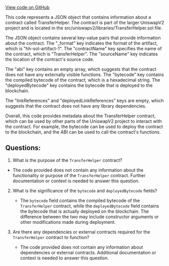 [View code on GitHub](zoo-labs/zoo/blob/master/contracts/artifacts/src/uniswapv2/libraries/TransferHelper.sol/TransferHelper.json)

This code represents a JSON object that contains information about a contract called TransferHelper. The contract is part of the larger UniswapV2 project and is located in the src/uniswapv2/libraries/TransferHelper.sol file. 

The JSON object contains several key-value pairs that provide information about the contract. The "_format" key indicates the format of the artifact, which is "hh-sol-artifact-1". The "contractName" key specifies the name of the contract, which is "TransferHelper". The "sourceName" key indicates the location of the contract's source code. 

The "abi" key contains an empty array, which suggests that the contract does not have any externally visible functions. The "bytecode" key contains the compiled bytecode of the contract, which is a hexadecimal string. The "deployedBytecode" key contains the bytecode that is deployed to the blockchain. 

The "linkReferences" and "deployedLinkReferences" keys are empty, which suggests that the contract does not have any library dependencies. 

Overall, this code provides metadata about the TransferHelper contract, which can be used by other parts of the UniswapV2 project to interact with the contract. For example, the bytecode can be used to deploy the contract to the blockchain, and the ABI can be used to call the contract's functions.
## Questions: 
 1. What is the purpose of the `TransferHelper` contract?
   - The code provided does not contain any information about the functionality or purpose of the `TransferHelper` contract. Further documentation or context is needed to answer this question.

2. What is the significance of the `bytecode` and `deployedBytecode` fields?
   - The `bytecode` field contains the compiled bytecode of the `TransferHelper` contract, while the `deployedBytecode` field contains the bytecode that is actually deployed on the blockchain. The difference between the two may include constructor arguments or other modifications made during deployment.

3. Are there any dependencies or external contracts required for the `TransferHelper` contract to function?
   - The code provided does not contain any information about dependencies or external contracts. Additional documentation or context is needed to answer this question.